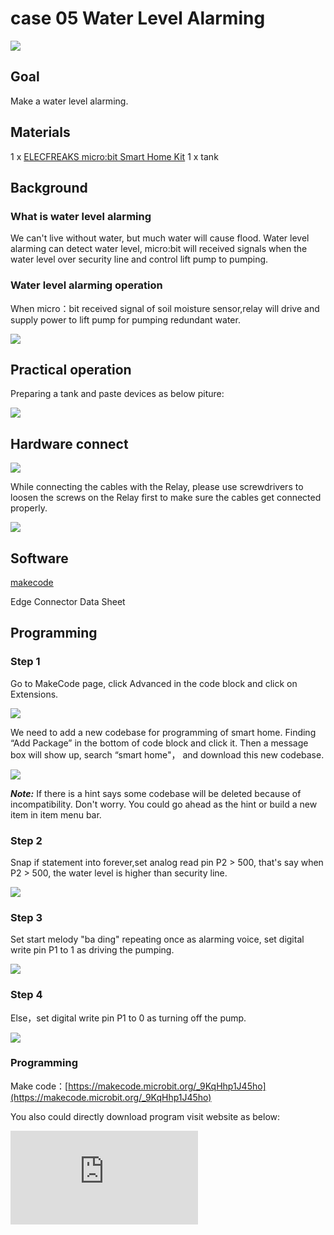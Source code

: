 ﻿# case 05 Water Level Alarming

![](https://wiki-media-ef.oss-cn-hongkong.aliyuncs.com//images/ll8HfKH.jpg)
## Goal



 Make a water level alarming.

## Materials


1 x [ELECFREAKS micro:bit Smart Home Kit](https://www.elecfreaks.com/micro-bit-smart-home-kit.html)
 1 x tank

## Background

### What is water level alarming
 We can't live without water, but much water will cause flood. Water level alarming can detect water level, micro:bit will received signals when the water level over security line and control lift pump to pumping.

### Water level alarming operation
 When micro：bit received signal of soil moisture sensor,relay will drive and supply power to lift pump for pumping redundant water.

![](https://wiki-media-ef.oss-cn-hongkong.aliyuncs.com//images/OsjzuWx.png)

## Practical operation

Preparing a tank and paste devices as below piture:

![](https://wiki-media-ef.oss-cn-hongkong.aliyuncs.com//images/ztW3W42.jpg)

## Hardware connect


![](https://wiki-media-ef.oss-cn-hongkong.aliyuncs.com//images/LRBAV68.png)

While connecting the cables with the Relay, please use screwdrivers to loosen the screws on the Relay first to make sure the cables get connected properly.

![](https://wiki-media-ef.oss-cn-hongkong.aliyuncs.com//images/smart_home_kit_case_05_06.png)




## Software

[makecode](https://makecode.microbit.org/#)

Edge Connector Data Sheet



## Programming

### Step 1
Go to MakeCode page, click Advanced in the code block and click on Extensions.

![](https://wiki-media-ef.oss-cn-hongkong.aliyuncs.com//images/2qCyzQ7.png)

We need to add a new codebase for programming of smart home. Finding “Add Package” in the bottom of code block and click it. Then a message box will show up, search “smart home"， and download this new codebase.

![](https://wiki-media-ef.oss-cn-hongkong.aliyuncs.com//images/QR2s7LD.png)

***Note:*** If there is a hint says some codebase will be deleted because of incompatibility. Don't worry. You could go ahead as the hint or build a new item in item menu bar.

### Step 2

Snap if statement into forever,set analog read pin P2 > 500, that's say when P2 > 500, the water level is higher than security line.

![](https://wiki-media-ef.oss-cn-hongkong.aliyuncs.com//images/xa3pCF4.png)

### Step 3

Set start melody "ba ding" repeating once as alarming voice, set digital write pin P1 to 1 as driving the pumping.

![](https://wiki-media-ef.oss-cn-hongkong.aliyuncs.com//images/zhdgMcI.png)

### Step 4
Else，set digital write pin P1 to 0 as turning off the pump.

![](https://wiki-media-ef.oss-cn-hongkong.aliyuncs.com//images/lfQVbVh.png)

### Programming

Make code：[https://makecode.microbit.org/_9KqHhp1J45ho](https://makecode.microbit.org/_9KqHhp1J45ho)

You also could directly download program visit website as below:

<div
    style={{
        position: 'relative',
        paddingBottom: '60%',
        overflow: 'hidden',
    }}
>
    <iframe
        src="https://makecode.microbit.org/_9KqHhp1J45ho"
        frameborder="0"
        sandbox="allow-popups allow-forms allow-scripts allow-same-origin"
        style={{
            position: 'absolute',
            width: '100%',
            height: '100%',
        }}
    />
</div>

## Result

When the water level over security line,micro:bit will control lift pump to pumping.

Pumping:

![](https://wiki-media-ef.oss-cn-hongkong.aliyuncs.com//images/991WoLx.jpg)

Stop pumping:

![](https://wiki-media-ef.oss-cn-hongkong.aliyuncs.com//images/hPf3xtQ.jpg)

## Think

How to use micro:bit control water level in fish tank ?

## Questions



## More information
